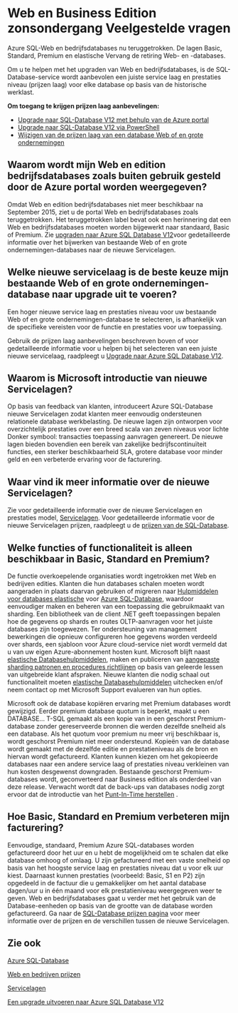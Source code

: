 <properties
   pageTitle="Azure SQL Database Web Business Edition zonsondergang Veelgestelde vragen over en | Microsoft Azure"
   description="Meer informatie over wanneer de Azure SQL-Web- en -databases wordt ingetrokken en leer meer over de functies en functionaliteit van de nieuwe service niveaus."
   services="sql-database"
   documentationCenter="na"
   authors="stevestein"
   manager="jhubbard"
   editor="monicar" />
<tags
   ms.service="sql-database"
   ms.devlang="na"
   ms.topic="article"
   ms.tgt_pltfrm="na"
   ms.workload="data-management"
   ms.date="08/08/2016"
   ms.author="sstein" />

# <a name="web-and-business-edition-sunset-faq"></a>Web en Business Edition zonsondergang Veelgestelde vragen

Azure SQL-Web en bedrijfsdatabases nu teruggetrokken. De lagen Basic, Standard, Premium en elastische Vervang de retiring Web- en -databases.

Om u te helpen met het upgraden van Web en bedrijfsdatabases, is de SQL-Database-service wordt aanbevolen een juiste service laag en prestaties niveau (prijzen laag) voor elke database op basis van de historische werklast.

**Om toegang te krijgen prijzen laag aanbevelingen:**

- [Upgrade naar SQL-Database V12 met behulp van de Azure portal](sql-database-upgrade-server-portal.md)
- [Upgrade naar SQL-Database V12 via PowerShell](sql-database-upgrade-server-powershell.md)
- [Wijzigen van de prijzen laag van een database Web of en grote ondernemingen](sql-database-service-tier-advisor.md)



## <a name="why-does-the-azure-portal-show-my-web-and-business-edition-databases-as-retired"></a>Waarom wordt mijn Web en edition bedrijfsdatabases zoals buiten gebruik gesteld door de Azure portal worden weergegeven?

Omdat Web en edition bedrijfsdatabases niet meer beschikbaar na September 2015, ziet u de portal Web en bedrijfsdatabases zoals teruggetrokken. Het teruggetrokken label bevat ook een herinnering dat een Web en bedrijfsdatabases moeten worden bijgewerkt naar standaard, Basic of Premium. Zie [upgraden naar Azure SQL Database V12](sql-database-upgrade-server-portal.md)voor gedetailleerde informatie over het bijwerken van bestaande Web of en grote ondernemingen-databases naar de nieuwe Servicelagen.

## <a name="which-new-service-tier-is-the-best-choice-to-upgrade-my-existing-web-or-business-database-to"></a>Welke nieuwe servicelaag is de beste keuze mijn bestaande Web of en grote ondernemingen-database naar upgrade uit te voeren?

Een hoger nieuwe service laag en prestaties niveau voor uw bestaande Web of en grote ondernemingen-database te selecteren, is afhankelijk van de specifieke vereisten voor de functie en prestaties voor uw toepassing.

Gebruik de prijzen laag aanbevelingen beschreven boven of voor gedetailleerde informatie voor u helpen bij het selecteren van een juiste nieuwe servicelaag, raadpleegt u [Upgrade naar Azure SQL Database V12](sql-database-upgrade-server-portal.md).

## <a name="why-is-microsoft-introducing-new-service-tiers"></a>Waarom is Microsoft introductie van nieuwe Servicelagen?

Op basis van feedback van klanten, introduceert Azure SQL-Database nieuwe Servicelagen zodat klanten meer eenvoudig ondersteunen relationele database werkbelasting. De nieuwe lagen zijn ontworpen voor overzichtelijk prestaties over een breed scala van zeven niveaus voor lichte Donker symbool: transacties toepassing aanvragen genereert. De nieuwe lagen bieden bovendien een bereik van zakelijke bedrijfscontinuïteit functies, een sterker beschikbaarheid SLA, grotere database voor minder geld en een verbeterde ervaring voor de facturering.

## <a name="where-can-i-learn-more-about-the-new-service-tiers"></a>Waar vind ik meer informatie over de nieuwe Servicelagen?

Zie voor gedetailleerde informatie over de nieuwe Servicelagen en prestaties model, [Servicelagen](sql-database-service-tiers.md). Voor gedetailleerde informatie voor de nieuwe Servicelagen prijzen, raadpleegt u de [prijzen van de SQL-Database](https://azure.microsoft.com/pricing/details/sql-database/).

## <a name="what-features-or-functionality-will-not-be-available-in-basic-standard-and-premium"></a>Welke functies of functionaliteit is alleen beschikbaar in Basic, Standard en Premium?

De functie overkoepelende organisaties wordt ingetrokken met Web en bedrijven edities. Klanten die hun databases schalen moeten wordt aangeraden in plaats daarvan gebruiken of migreren naar [Hulpmiddelen voor databases elastische](sql-database-elastic-scale-get-started.md) voor [Azure SQL-Database](sql-database-elastic-scale-get-started.md), waardoor eenvoudiger maken en beheren van een toepassing die gebruikmaakt van sharding. Een bibliotheek van de client .NET geeft toepassingen bepalen hoe de gegevens op shards en routes OLTP-aanvragen voor het juiste databases zijn toegewezen. Ter ondersteuning van management bewerkingen die opnieuw configureren hoe gegevens worden verdeeld over shards, een sjabloon voor Azure cloud-service niet wordt vermeld dat u van uw eigen Azure-abonnement hosten kunt. Microsoft blijft naast [elastische Databasehulpmiddelen](sql-database-elastic-scale-get-started.md), maken en publiceren van [aangepaste sharding patronen en procedures richtlijnen](https://msdn.microsoft.com/library/azure/dn764977.aspx) op basis van geleerde lessen van uitgebreide klant afspraken. Nieuwe klanten die nodig schaal out functionaliteit moeten [elastische Databasehulpmiddelen](sql-database-elastic-scale-get-started.md) uitchecken en/of neem contact op met Microsoft Support evalueren van hun opties.

Microsoft ook de database kopiëren ervaring met Premium databases wordt gewijzigd. Eerder premium database quotum is beperkt, maakt u een DATABASE... T-SQL gemaakt als een kopie van in een geschorst Premium-database zonder gereserveerde bronnen die werden dezelfde snelheid als een database. Als het quotum voor premium nu meer vrij beschikbaar is, wordt geschorst Premium niet meer ondersteund. Kopieën van de database wordt gemaakt met de dezelfde editie en prestatieniveau als de bron en hiervan wordt gefactureerd. Klanten kunnen kiezen om het gekopieerde databases naar een andere service laag of prestaties niveau verkleinen van hun kosten desgewenst downgraden. Bestaande geschorst Premium-databases wordt, geconverteerd naar Business edition als onderdeel van deze release. Verwacht wordt dat de back-ups van databases nodig zorgt ervoor dat de introductie van het [Punt-In-Time herstellen](sql-database-recovery-using-backups.md#point-in-time-restore) .

## <a name="how-does-basic-standard-and-premium-improve-my-billing-experience"></a>Hoe Basic, Standard en Premium verbeteren mijn facturering?

Eenvoudige, standaard, Premium Azure SQL-databases worden gefactureerd door het uur en u hebt de mogelijkheid om te schalen dat elke database omhoog of omlaag. U zijn gefactureerd met een vaste snelheid op basis van het hoogste service laag en prestaties niveau dat u voor elk uur kiest. Daarnaast kunnen prestaties (voorbeeld: Basic, S1 en P2) zijn opgedeeld in de factuur die u gemakkelijker om het aantal database dagen/uur u in één maand voor elk prestatieniveau weergegeven weer te geven. Web en bedrijfsdatabases gaat u verder met het gebruik van de Database-eenheden op basis van de grootte van de database worden gefactureerd. Ga naar de [SQL-Database prijzen pagina](https://azure.microsoft.com/pricing/details/sql-database/) voor meer informatie over de prijzen en de verschillen tussen de nieuwe Servicelagen.


## <a name="see-also"></a>Zie ook

[Azure SQL-Database](https://azure.microsoft.com/documentation/services/sql-database/)

[Web en bedrijven prijzen](https://azure.microsoft.com/pricing/details/sql-database/web-business/)

[Servicelagen](sql-database-service-tiers.md)

[Een upgrade uitvoeren naar Azure SQL Database V12](sql-database-upgrade-server-portal.md)
